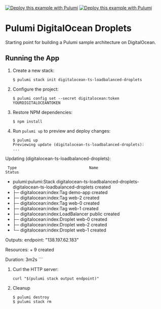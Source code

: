 [![Deploy this example with Pulumi](https://www.pulumi.com/images/deploy-with-pulumi/dark.svg)](https://app.pulumi.com/new?template=https://github.com/pulumi/examples/blob/master/digitalocean-ts-loadbalanced-droplets/README.md#gh-light-mode-only)
[![Deploy this example with Pulumi](https://www.pulumi.com/images/deploy-with-pulumi/light.svg)](https://app.pulumi.com/new?template=https://github.com/pulumi/examples/blob/master/digitalocean-ts-loadbalanced-droplets/README.md#gh-dark-mode-only)

# Pulumi DigitalOcean Droplets

Starting point for building a Pulumi sample architecture on DigitalOcean.

## Running the App

1.  Create a new stack:

    ```
    $ pulumi stack init digitalocean-ts-loadbalanced-droplets
    ```

1.  Configure the project:

    ```
    $ pulumi config set --secret digitalocean:token YOURDIGITALOCEANTOKEN
    ```

1.  Restore NPM dependencies:

    ```
    $ npm install
    ```

1.  Run `pulumi up` to preview and deploy changes:

    ```
    $ pulumi up
    Previewing update (digitalocean-ts-loadbalanced-droplets):
    ...

Updating (digitalocean-ts-loadbalanced-droplets):

     Type                                Name                                                                         Status
 +   pulumi:pulumi:Stack                 digitalocean-ts-loadbalanced-droplets-digitalocean-ts-loadbalanced-droplets  created
 +   ├─ digitalocean:index:Tag           demo-app                                                                     created
 +   ├─ digitalocean:index:Tag           web-2                                                                        created
 +   ├─ digitalocean:index:Tag           web-0                                                                        created
 +   ├─ digitalocean:index:Tag           web-1                                                                        created
 +   ├─ digitalocean:index:LoadBalancer  public                                                                       created
 +   ├─ digitalocean:index:Droplet       web-0                                                                        created
 +   ├─ digitalocean:index:Droplet       web-2                                                                        created
 +   └─ digitalocean:index:Droplet       web-1                                                                        created

Outputs:
    endpoint: "138.197.62.183"

Resources:
    + 9 created

Duration: 3m2s
    ```

1.  Curl the HTTP server:

    ```
    curl "$(pulumi stack output endpoint)"
    ```

1. Cleanup

    ```
    $ pulumi destroy
    $ pulumi stack rm
    ```
